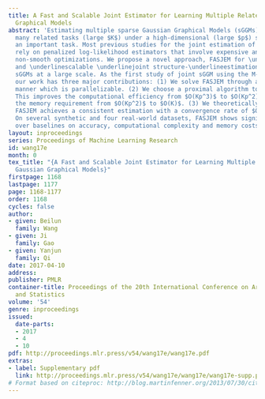 ```yaml
---
title: A Fast and Scalable Joint Estimator for Learning Multiple Related Sparse Gaussian
  Graphical Models
abstract: 'Estimating multiple sparse Gaussian Graphical Models (sGGMs) jointly for
  many related tasks (large $K$) under a high-dimensional (large $p$) situation is
  an important task. Most previous studies for the joint estimation of multiple sGGMs
  rely on penalized log-likelihood estimators that involve expensive and difficult
  non-smooth optimizations. We propose a novel approach, FASJEM for \underlinefast
  and \underlinescalable \underlinejoint structure-\underlineestimation of \underlinemultiple
  sGGMs at a large scale. As the first study of joint sGGM using the M-estimator framework,
  our work has three major contributions: (1) We solve FASJEM through an entry-wise
  manner which is parallelizable. (2) We choose a proximal algorithm to optimize FASJEM.
  This improves the computational efficiency from $O(Kp^3)$ to $O(Kp^2)$ and reduces
  the memory requirement from $O(Kp^2)$ to $O(K)$. (3) We theoretically prove that
  FASJEM achieves a consistent estimation with a convergence rate of $O(\log(Kp)/n_tot)$.
  On several synthetic and four real-world datasets, FASJEM shows significant improvements
  over baselines on accuracy, computational complexity and memory costs.'
layout: inproceedings
series: Proceedings of Machine Learning Research
id: wang17e
month: 0
tex_title: "{A Fast and Scalable Joint Estimator for Learning Multiple Related Sparse
  Gaussian Graphical Models}"
firstpage: 1168
lastpage: 1177
page: 1168-1177
order: 1168
cycles: false
author:
- given: Beilun
  family: Wang
- given: Ji
  family: Gao
- given: Yanjun
  family: Qi
date: 2017-04-10
address: 
publisher: PMLR
container-title: Proceedings of the 20th International Conference on Artificial Intelligence
  and Statistics
volume: '54'
genre: inproceedings
issued:
  date-parts:
  - 2017
  - 4
  - 10
pdf: http://proceedings.mlr.press/v54/wang17e/wang17e.pdf
extras:
- label: Supplementary pdf
  link: http://proceedings.mlr.press/v54/wang17e/wang17e/wang17e-supp.pdf
# Format based on citeproc: http://blog.martinfenner.org/2013/07/30/citeproc-yaml-for-bibliographies/
---
```

